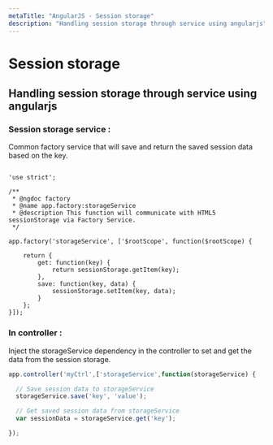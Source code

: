 ```yaml
---
metaTitle: "AngularJS - Session storage"
description: "Handling session storage through service using angularjs"
---
```


# Session storage




## Handling session storage through service using angularjs


### Session storage service :

Common factory service that will save and return the saved session data based on the key.

```

'use strict';

/**
 * @ngdoc factory
 * @name app.factory:storageService
 * @description This function will communicate with HTML5 sessionStorage via Factory Service.
 */

app.factory('storageService', ['$rootScope', function($rootScope) {

    return {
        get: function(key) {
            return sessionStorage.getItem(key);
        },
        save: function(key, data) {
            sessionStorage.setItem(key, data);
        }
    };
}]);

```

### In controller :

Inject the storageService dependency in the controller to set and get the data from the session storage.

```js
app.controller('myCtrl',['storageService',function(storageService) {

  // Save session data to storageService
  storageService.save('key', 'value');

  // Get saved session data from storageService
  var sessionData = storageService.get('key');

});

```

